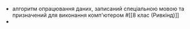 - алгоритм опрацювання даних, записаний спеціальною мовою та призначений для виконання комп'ютером
  #[[8 клас (Ривкінд)]]
-